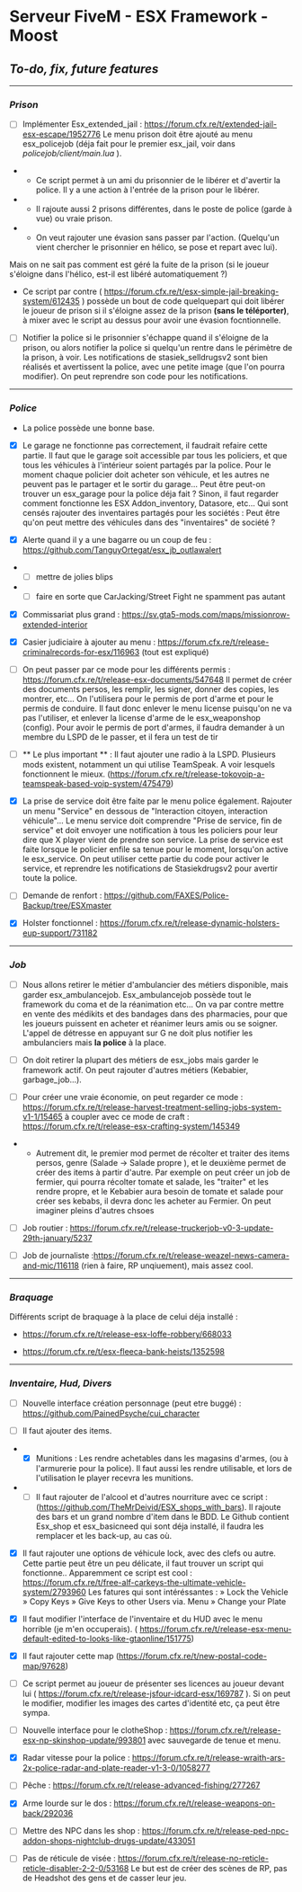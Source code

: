 # Serveur FiveM - ESX Framework - Moost
## _To-do, fix, future features_

------------


### _Prison_
- [ ] Implémenter Esx_extended_jail : https://forum.cfx.re/t/extended-jail-esx-escape/1952776
Le menu prison doit être ajouté au menu esx_policejob (déja fait pour le premier esx_jail, voir dans *policejob/client/main.lua* ).

- - Ce script permet à un ami du prisonnier de le libérer et d'avertir la police. Il y a une action à l'entrée de la prison pour le libérer.
- - Il rajoute aussi 2 prisons différentes, dans le poste de police (garde à vue) ou vraie prison.
- - On veut rajouter une évasion sans passer par l'action. (Quelqu'un vient chercher le prisonnier en hélico, se pose et repart avec lui).

Mais on ne sait pas comment est géré la fuite de la prison (si le joueur s'éloigne dans l'hélico, est-il est libéré automatiquement ?)

- Ce script par contre ( https://forum.cfx.re/t/esx-simple-jail-breaking-system/612435 ) possède un bout de code quelquepart qui doit libérer le joueur de prison si il s'éloigne assez de la prison **(sans le téléporter)**, à mixer avec le script au dessus pour avoir une évasion focntionnelle.

- [ ] Notifier la police si le prisonnier s'échappe quand il s'éloigne de la prison, ou alors notifier la police si quelqu'un rentre dans le périmètre de la prison, à voir.  Les notifications de stasiek_selldrugsv2 sont bien réalisés et avertissent la police, avec une petite image (que l'on pourra modifier). On peut reprendre son code pour les notifications.

------------


### _Police_

- La police possède une bonne base.
- [x] Le garage ne fonctionne pas correctement, il faudrait refaire cette partie. 
Il faut que le garage soit accessible par tous les policiers, et que tous les véhicules à l'intérieur soient partagés par la police. Pour le moment chaque policier doit acheter son véhicule, et les autres ne peuvent pas le partager et le sortir du garage... Peut être peut-on trouver un esx_garage pour la police déja fait ? 
Sinon, il faut regarder comment fonctionne les ESX Addon_inventory, Datasore, etc... Qui sont censés rajouter des inventaires partagés pour les sociétés : Peut être qu'on peut mettre des véhicules dans des "inventaires" de société ?

- [x] Alerte quand il y a une bagarre ou un coup de feu : https://github.com/TanguyOrtegat/esx_jb_outlawalert
- - [ ] mettre de jolies blips
- - [ ] faire en sorte que CarJacking/Street Fight ne spamment pas autant

- [x] Commissariat plus grand : https://sv.gta5-mods.com/maps/missionrow-extended-interior

- [x] Casier judiciaire à ajouter au menu : https://forum.cfx.re/t/release-criminalrecords-for-esx/116963 (tout est expliqué)

- [ ] On peut passer par ce mode pour les différents permis : https://forum.cfx.re/t/release-esx-documents/547648
Il permet de créer des documents persos, les remplir, les signer, donner des copies, les montrer, etc... 
On l'utilisera pour le permis de port d'arme et pour le permis de conduire.
 Il faut donc enlever le menu license puisqu'on ne va pas l'utiliser, et enlever la license d'arme de le esx_weaponshop (config).
Pour avoir le permis de port d'armes, il faudra demander à un membre du LSPD de le passer, et il fera un test de tir 

- [ ] ** Le plus important ** : Il faut ajouter une radio à la LSPD. Plusieurs mods existent, notamment un qui utilise TeamSpeak. A voir lesquels fonctionnent le mieux. (https://forum.cfx.re/t/release-tokovoip-a-teamspeak-based-voip-system/475479)



- [x] La prise de service doit être faite par le menu police également. Rajouter un menu "Service" en dessous de "Interaction citoyen, interaction véhicule"...
Le menu service doit comprendre "Prise de service, fin de service" et doit envoyer une notification à tous les policiers pour leur dire que X player vient de prendre son service.
La prise de service est faite lorsque le policier enfile sa tenue pour le moment, lorsqu'on active le esx_service. On peut utiliser cette partie du code pour activer le service, et reprendre les notifications de Stasiekdrugsv2 pour avertir toute la police.

- [ ] Demande de renfort : https://github.com/FAXES/Police-Backup/tree/ESXmaster

- [x] Holster fonctionnel : https://forum.cfx.re/t/release-dynamic-holsters-eup-support/731182

------------


### _Job_ ###

- [ ] Nous allons retirer le métier d'ambulancier des métiers disponible, mais garder esx_ambulancejob.
Esx_ambulancejob possède tout le framework du coma et de la réanimation etc...
On va par contre mettre en vente des médikits et des bandages dans des pharmacies, pour que les joueurs puissent en acheter et réanimer leurs amis ou se soigner.
L'appel de détresse en appuyant sur G ne doit plus notifier les ambulanciers mais **la police** à la place.

- [ ] On doit retirer la plupart des métiers de esx_jobs mais garder le framework actif. On peut rajouter d'autres métiers (Kebabier, garbage_job...).

- [ ] Pour créer une vraie économie, on peut regarder ce mode : https://forum.cfx.re/t/release-harvest-treatment-selling-jobs-system-v1-1/15465 à coupler avec ce mode de craft : https://forum.cfx.re/t/release-esx-crafting-system/145349
- - Autrement dit, le premier mod permet de récolter et traiter des items persos, genre (Salade -> Salade propre ), et le deuxième permet de créer des items à partir d'autre. Par exemple on peut créer un job de fermier, qui pourra récolter tomate et salade, les "traiter" et les rendre propre,  et le Kebabier aura besoin de tomate et salade pour créer ses kebabs, il devra donc les acheter au Fermier.
On peut imaginer pleins d'autres chsoes

- [ ] Job routier :  https://forum.cfx.re/t/release-truckerjob-v0-3-update-29th-january/5237

- [ ] Job de journaliste :https://forum.cfx.re/t/release-weazel-news-camera-and-mic/116118 (rien à faire, RP unqiuement), mais assez cool.

------------

### _Braquage_

Différents script de braquage à la place de celui déja installé : 
- https://forum.cfx.re/t/release-esx-loffe-robbery/668033

- https://forum.cfx.re/t/esx-fleeca-bank-heists/1352598

------------

### _Inventaire, Hud, Divers_ ###

- [ ] Nouvelle interface création personnage (peut etre buggé) : https://github.com/PainedPsyche/cui_character

- [ ] Il faut ajouter des items. 
- - [x] Munitions : Les rendre achetables dans les magasins d'armes, (ou à l'armurerie pour la police). Il faut aussi les rendre utilisable, et lors de l'utilisation le player recevra les munitions.
- - [ ] Il faut rajouter de l'alcool et d'autres nourriture avec ce script : (https://github.com/TheMrDeivid/ESX_shops_with_bars).
Il rajoute des bars et un grand nombre d'item dans le BDD. Le Github contient Esx_shop et esx_basicneed qui sont déja installé, il faudra les remplacer et les back-up, au cas où.

- [x] Il faut rajouter une options de véhicule lock, avec des clefs ou autre.
Cette partie peut être un peu délicate, il faut trouver un script qui fonctionne..
Apparemment ce script est cool : https://forum.cfx.re/t/free-alf-carkeys-the-ultimate-vehicle-system/2793960 
Les fatures qui sont intéréssantes : 
» Lock the Vehicle
» Copy Keys
» Give Keys to other Users via. Menu
» Change your Plate

- [x] Il faut modifier l'interface de l'inventaire et du HUD avec le menu horrible (je m'en occuperais). ( https://forum.cfx.re/t/release-esx-menu-default-edited-to-looks-like-gtaonline/151775)

- [x] Il faut rajouter cette map (https://forum.cfx.re/t/new-postal-code-map/97628)

- [ ] Ce script permet au joueur de présenter ses licences au joueur devant lui ( https://forum.cfx.re/t/release-jsfour-idcard-esx/169787 ). Si on peut le modifier, modifier les images des cartes d'identité etc, ça peut être sympa.

- [ ] Nouvelle interface pour le clotheShop : https://forum.cfx.re/t/release-esx-np-skinshop-update/993801 avec sauvegarde de tenue et menu.

- [x] Radar vitesse pour la police : https://forum.cfx.re/t/release-wraith-ars-2x-police-radar-and-plate-reader-v1-3-0/1058277

- [ ] Pêche : https://forum.cfx.re/t/release-advanced-fishing/277267

- [x] Arme lourde sur le dos : https://forum.cfx.re/t/release-weapons-on-back/292036

- [ ] Mettre des NPC dans les shop : https://forum.cfx.re/t/release-ped-npc-addon-shops-nightclub-drugs-update/433051

- [ ] Pas de réticule de visée : https://forum.cfx.re/t/release-no-reticle-reticle-disabler-2-2-0/53168 
Le but est de créer des scènes de RP, pas de Headshot des gens et de casser leur jeu.





